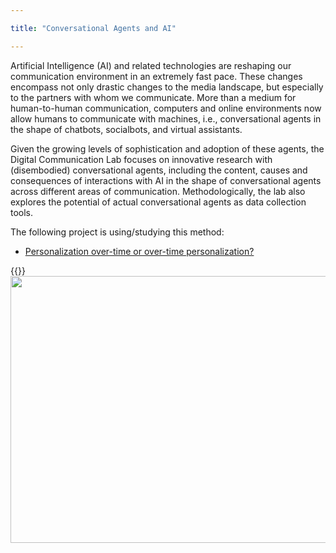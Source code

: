 ```yaml
---

title: "Conversational Agents and AI"

---
```




Artificial Intelligence (AI) and related technologies are reshaping our communication environment in an extremely fast pace. These changes encompass not only drastic changes to the media landscape, but especially to the partners with whom we communicate. More than a medium for human-to-human communication, computers and online environments now allow humans to communicate with machines, i.e., conversational agents in the shape of chatbots, socialbots, and virtual assistants.

Given the growing levels of sophistication and adoption of these agents, the Digital Communication Lab focuses on innovative research with (disembodied) conversational agents, including the content, causes and consequences of interactions with AI in the shape of conversational agents across different areas of communication. Methodologically, the lab also explores the potential of actual conversational agents as data collection tools.


The following project is using/studying this method:


- [Personalization over-time or over-time personalization?](https://digicomlab.github.io/seedfunding/2023/2023_ischen/)


{{<img style="float: right;" width="640" height="427" src="https://digicomlab.github.io/profile_pic/nao.png">}}
